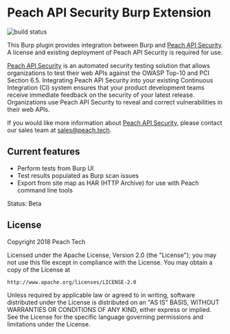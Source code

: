 
# Peach API Security Burp Extension
![build status](https://travis-ci.org/PeachTech/peachapisec-burp.svg?branch=master)

This Burp plugin provides integration between Burp and [Peach API Security](https://peach.tech).
A license and existing deployment of Peach API Security is required for use.

[Peach API Security](https://peach.tech) is an automated security testing solution that allows organizations to test their web APIs against the OWASP Top-10 and PCI Section 6.5. Integrating Peach API Security into your existing Continuous Integration (CI) system ensures that your product development teams receive immediate feedback on the security of your latest release. Organizations use Peach API Security to reveal and correct vulnerabilities in their web APIs.

If you would like more information about [Peach API Security](https://peach.tech), please contact our sales team at sales@peach.tech.

## Current features
* Perform tests from Burp UI
* Test results populated as Burp scan issues
* Export from site map as HAR (HTTP Archive) for use with Peach command line tools

Status: Beta

## License

Copyright 2018 Peach Tech

Licensed under the Apache License, Version 2.0 (the "License");
you may not use this file except in compliance with the License.
You may obtain a copy of the License at

    http://www.apache.org/licenses/LICENSE-2.0

Unless required by applicable law or agreed to in writing, software
distributed under the License is distributed on an "AS IS" BASIS,
WITHOUT WARRANTIES OR CONDITIONS OF ANY KIND, either express or implied.
See the License for the specific language governing permissions and
limitations under the License.
